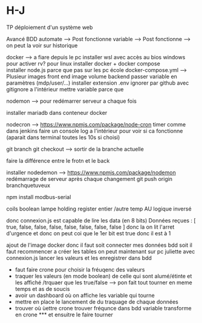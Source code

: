 # H-J
TP déploiement d'un système web 

Avancé 
BDD 
    automate --> Post fonctionne
    variable --> Post fonctionne
             --> on peut la voir sur historique



docker --> a fiare depuis le pc 
    installer wsl avec accès au bios windows pour activer rv? pour linux 
    installer docker + docker compose  
    installer node.js parce que pas sur les pc école 
    docker-compose.yml --> Plusieur images
        front end
            image 
            volume 
        backend 
    passer variable en paramètres (mdp/user/...)
        installer extension .env
            ignorer par github avec gitignore
                a l'intérieur mettre variable parce que 

nodemon --> pour redémarrer serveur a chaque fois 


installer mariadb dans conteneur docker 

nodecron --> https://www.npmjs.com/package/node-cron
    timer comme dans jenkins 
    faire un console log a l'intérieur pour voir si ca fonctionne (aparait dans terminal toutes les 10s si choisi)


git branch 
git checkout --> sortir de la branche actuelle 

faire la différence entre le frotn et le back 

installer nodedemon --> https://www.npmjs.com/package/nodemon
    redémarrage de serveur après chaque changement 
    git push origin branchquetuveux  

npm install modbus-serial



coils boolean lampe 
holding register entier /autre temp 
AU logique inversé 

donc connexion.js est capable de lire les data (en 8 bits)
    Données reçues : [ true,  false, false, false, false, false, false, false ]
    donc la on lit l'arret d'urgence et donc on peut coi que le 1er bit est true donc il est à 1

ajout de l'image docker donc il faut soit connecter mes données bdd soit il faut recommencer a créer les tables 
on peut maintenant sur pc juliette avec connexion.js lancer les valeurs et les enregistrer dans bdd




* faut faire crone pour choisir la fréuqenc des valeurs
* traquer les valeurs (en mode boolean) de celle qui sont alumé/étinte et les affiché /trquaer que les true/false  --> pon fait tout tourner en meme temps et as de soucis 
* avoir un dashboard où on affiche les variable qui tourne 
* mettre en place le lancement de du traquage de chaque données 
* trouver où ùettre crone 
    trouver fréqunce dans bdd variable transforme en crone *** et ensuitre le faire tourner 


